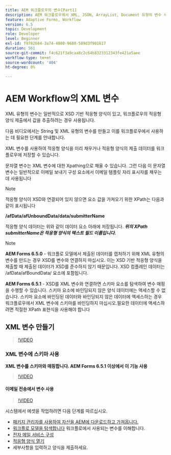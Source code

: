 ```yaml
---
title: AEM 워크플로우의 변수[Part1]
description: AEM 워크플로우에서 XML, JSON, ArrayList, Document 유형의 변수 사용
feature: Adaptive Forms, Workflow
version: 6.5
topic: Development
role: Developer
level: Beginner
exl-id: f9782684-3a74-4080-9680-589d3f901617
duration: 561
source-git-commit: f4c621f3a9caa8c2c64b8323312343fe421a5aee
workflow-type: tm+mt
source-wordcount: '404'
ht-degree: 0%

---
```


# AEM Workflow의 XML 변수

XML 유형의 변수는 일반적으로 XSD 기반 적응형 양식이 있고, 워크플로우의 적응형 양식 제출에서 값을 추출하려는 경우 사용됩니다.

다음 비디오에서는 String 및 XML 유형의 변수를 만들고 이를 워크플로우에서 사용하는 데 필요한 단계를 안내합니다.

XML 변수를 사용하여 적응형 양식을 미리 채우거나 적응형 양식의 제출 데이터를 워크플로우에 저장할 수 있습니다.

문자열 변수는 XML 변수에 대한 Xpathing으로 채울 수 있습니다. 그런 다음 이 문자열 변수는 일반적으로 이메일 보내기 구성 요소에서 이메일 템플릿 자리 표시자를 채우는 데 사용됩니다

>[!NOTE]
>
>적응형 양식이 XSD와 연결되어 있지 않으면 요소 값을 가져오기 위한 XPath는 다음과 같이 표시됩니다
>
>**/afData/afUnboundData/data/submitterName**

적응형 양식 데이터는 위와 같이 데이터 요소 아래에 저장됩니다. **_위의 XPath submitterName은 적응형 양식의 텍스트 필드 이름입니다._**

>[!NOTE]
>
>**AEM Forms 6.5.0** - 워크플로 모델에서 제출된 데이터를 캡처하기 위해 XML 유형의 변수를 만드는 경우 XSD를 변수와 연결하지 마십시오. 이는 XSD 기반 적응형 양식을 제출할 때 제출된 데이터가 XSD를 준수하지 않기 때문입니다. XSD 컴플레인 데이터는 /afData/afBoundData/ 요소에 포함됩니다.
>
>**AEM Forms 6.5.1** - XSD를 XML 변수와 연결하면 스키마 요소를 탐색하여 변수 매핑을 수행할 수 있습니다. 스키마 요소에 바인딩되지 않은 양식 데이터에는 액세스할 수 없습니다. 스키마 요소에 바인딩된 데이터와 바인딩되지 않은 데이터에 액세스하는 경우 워크플로우에서 XML 변수에 스키마를 바인딩하지 마십시오.필요한 데이터에 액세스하려면 적절한 XPath 표현식을 사용해야 합니다

## XML 변수 만들기

>[!VIDEO](https://video.tv.adobe.com/v/26440?quality=12&learn=on)

### XML 변수에 스키마 사용

**XML 변수를 스키마와 매핑합니다. AEM Forms 6.5.1 이상에서 이 기능 사용**

>[!VIDEO](https://video.tv.adobe.com/v/28098?quality=12&learn=on)

#### 이메일 전송에서 변수 사용

>[!VIDEO](https://video.tv.adobe.com/v/26441?quality=12&learn=on)

시스템에서 에셋을 작업하려면 다음 단계를 따르십시오.

* [패키지 관리자를 사용하여 자산을 AEM에 다운로드하고 가져옵니다.](assets/xmlandstringvariable.zip)
* [워크플로 모델을 탐색합니다](http://localhost:4502/editor.html/conf/global/settings/workflow/models/vacationrequest.html) 워크플로에서 사용되는 변수를 이해합니다.
* [전자 메일 서비스 구성](https://helpx.adobe.com/experience-manager/6-5/sites/administering/using/notification.html#ConfiguringtheMailService)
* [적응형 양식 열기](http://localhost:4502/content/dam/formsanddocuments/applicationfortimeoff/jcr:content?wcmmode=disabled)
* 세부사항을 입력하고 양식을 제출하세요.
